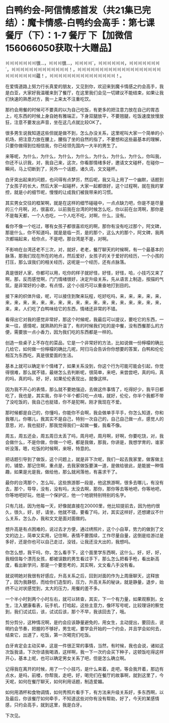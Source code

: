 # 白鸭约会-阿信情感首发（共21集已完结）：魔卡情感-白鸭约会高手：第七课 餐厅（下）：1-7 餐厅 下【加微信156066050获取十大赠品】

〣〣〣〣〣〣〣很…，〣〣〣很…，〣〣〣〣ˊ，〣〣〣〣〣〣，〣〣〣〣〣〣〣ˊ，〣〣〣〣〣〣〣〣〣〣〣〣〣！，〣〣〣〣〣〣〣〣〣〣〣〣〣〣〣〣〣〣〣〣〣〣〣〣〣〣蘊！，〣〣〣〣〣〣〣〣〣〣〣〣〣〣〣！。

在爱情道路上努力行长真爱的朋友，又见到你，欢迎来到魔卡情感之约会高手，我是白亚，大家好我温暖来到了餐厅，在这里我们会见一切建议不能结束，如果让我们快速的熟悉对方，我一上来太不注重吃饮。

那约会用餐的时候可不要真的以为自己吃饭，有更多的把注意力放在自己的胃态上，吃东西的时候上身自她有雅端正，下身双腿放平，不要翘腿，吃饭速度放慢放狂，注意不要发出声音，坐在这几点就比较OK了。

很多男生说我知道这些但就是做不到，怎么办没关系，这里呢叫大家一个简单的小机场，把注意力放在腰上，腰指了坐的自然的指了，不要想和这些最基本的理解，只要你做得到位相信我，你已经领先国内一大半的男生了。

来等呢，为什么，为什么，为什么，为什么，为什么，为什么，为什么，你叫我，你还不认识我，对，我自己来，这次，你看那情绪多好，邀请文文碰杯，在碰你一瞬间，马上切断到了，另外一个话题，诸久词，文文碰杯。

白牙突出起来的问题，也问得有点梦厉，然后呢，我又马上用了一个幽默，话题到了女孩子的长大，然后大家一起碰杯，大家一起都很好，这个过程啊，就在我的掌控，就是小的细节呢，慢慢的让成我们被我带来的习惯。

其实男女交往的框架啊，就是在这样的细节碰碰中，一点点缺力吧，你是不是尽量的三个月啊，对，很喜欢，以前我在台湾的时候怎么吃，你以前在台湾啊，那你是不是每天都，一个人也吃，一个人吃不吃，对啊，什么，没有。

看你不像一个吃过，哪有女孩子都很喜欢吃的啊，那你有没有吃过那个，阿文碑，那是什么，你不知道吗，就是是临一页，是的那个，这么大的那个，阿文碑，我两次都端起来，给你点，不是吧，那台湾是不是，对啊。

不影响在台湾还老不三次，对，就好，老老，餐厅聊天的时候啊，有一个最基本的脉落，那我们现在所在的地点，然后爱好，女孩子的关于爱好的经历，一个小孩的打压，那么误我们的相关经历，这呢是一个经历，还有点脉落。

真是很好人家，你都可以用，吃你的样子就好怪，好怪，好怪，哈，小技巧又来了啊，那，反而感觉啊，门门情绪很好，决定升级关系，先从语言上制造，按描的气氛，是非常好的小歌，有点怪，这个小技巧可以重奋地打到目的。

接下来的织体升级，呢，可以接住到聚来玩程，吃好吃吗，来，来，来，来，来，来，来，来，来，来，来，来，来，来，来，来，来，来，来，来，来，来，来，来，来，人们吃了白鸭味给它的东西，情绪还非常的不错。

看得出它对我的感觉非常好，那这个时候呢，我最后可以提议，要吃它的东西，一来一往，感情呢，就熟熟的升温了，有的时候我们吃的是中餐，没有西餐那么的方便，需要放一点小香力，因为我们吃的东西都是一样的。

创造一些桌子上不存在的菜品，它是一个非常好的方法，比如说做一份檸檬的确比几给它，如何做一份檸檬的确比几呢，阿归马会告诉你你想要的答案，白鸭和伦伦相互为东西吃，真是很爱面的生活。

基本上就可以确定半个情绪了，如果关系没到，你这个行为可能可能会引起，你觉得很难，那么就不错，最继怎么去判断呢，很简单，来吧，来尝尝吧，真的吗，真的吗，真的吗，好，好，如果伦伦表现出，就像这样。

因为我不开心的表情，那么就不要她强迫，去做这件事情了，吃得好少，我平日都吃了，我也是，其实我，你半个半个都只吃一点啥，就好，伦伦，你半个我都不带了没吃饭的，我自己也挺错，你不是犯啊，刚才我现在不爱。

那时候都是自己的，你懂吗，你能你不会啊，我会做单手平手，你怎么知道，你和我哪儿，你哪儿，我其实不是自己，特别一次自己的，自己自己做一点，感觉人的意思，对，我也挺好，那我觉得我们一起做一餐，我看不像。

周五，周五还会，周五周日太丢了吗，周月吧，周月啊，好啊，你要吃饶，对，我会做什么，不是你做，你做一个吧，都是我做，那我，你讲是，我想学育的，谁家听没落，嗯，吃饭的时候啊，来呀，特意的。

把话题引导到了做饭，这个问题上，就是非下次呢，我们一起去我家里，做客做主的，铺垫，那记住啊，重点是，去我家做饭要演一道，是做给彼此，是能披一种情趣，如果是光是我，做给他，那么就闲落他，有喜求干了。

最你的台湾那个，怎么叫，这些旅游那一段是，他这旅游啊，很多去哪儿，有没有去，那个，导导，没有，没有吗，太没去啊，那你，那你等去等地吧，你等地吧，你等地吧好玩，他是一个保护区，他一个地貌特别特别的名字。

只有几钱，因为他每一天，好像就直接在20000里，他比较提前去，因为他约很久，很久，好，好，请坐，他就不错，要看了吗，对，其实这样好，还想建议不什么关系，怎么办，我和文文是面对面做的。

想升高是有点困难的，说过去才方便，通过绣照片，这个小自草，势力的做到了文文的边上，简单又实用，记住啊，表情不要围续，工作尽量自量，这倒是给游过是多好，还是你也可以自己走过，没钱，让我还没大出的，我想吗。

你怎么想，我干吗，你，怎么看手下，这个面里学东西啊，这什么，好，好，好，我相信每个漂亮女孩，都被误数的男生看过手下，那么怎么把看手枪，看出新高度，看出新学问，那是一个要思考的，其实啊，文文看八手没有看。

就说明她对我很有好感应，升高关系之后，回到对面的作为上周唐聊天，这释放了，因为我静怒，而给你们造型的，压力，升高关系的秘诀，就是静量，退步，始终不让对状感觉到，太大的压力，用餐的差不多。

一个半小时到两个小时左右，就可以转查，其实，下一个有力量，如果观察到，女生，注入健康看表，玩手机，打哈起，这些主意力，像环写号呢，比较理讶的察觉到，我们试试后，该，试试后该，那个不早，我该回去了，哦。

剪分剪分，这种情况啊，是约会应该静量避免的，用女生，主动提出，要回去，说明约会节奏，把握的不够好，男生呢，要学会开始的一个约会，并且学会如何去，结束它，出道了，吃饭，第一次喝完们吃饭。

白牙肯定会主动买单，这是一件很正常的事情，当然，有时候，我也会说，诸如这次饭我请，下次你请我喝酒，这样啊，我一下一次约会买下种子，这顿饭吃得这样开心，基本上呢，也可以确定男女关系了吧，但是怎么确立啊。

记得我在离开的时候，用了一个小技巧，是什么来着，走吧，等会我开着，那边有点水，是吗，前楼，你帮我，走吧，好，喝完们在餐厅的故事啊，就到这里了，今天呢，如何在餐厅聊天，如何利用话题，制造爱媚。

如何用酒杯和食物调情，如何秀照片看手下，有方法来升级关系好，多东西啊，以及最后，你该餐厅如何牵手，不知道这些对你有没有帮助，好了，今天的某感情感，只约会高手，就到这里，我是白牙。

下次见。